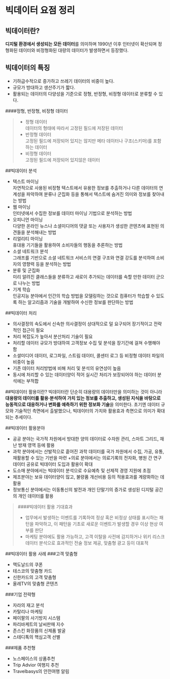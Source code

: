# 빅데이터 요점 정리


## 빅데이터란?
**디지털 환경에서 생성되는 모든 데이터**를 의미하며 1990년 이후 인터넷이 확산되며 정형화된 데이터와 비정형화된 대량의 데이터가 발생하면서 등장했다.

## 빅데이터의 특징
+ 기하급수적으로 증가하고 쓰레기 데이터의 비중이 높다.
+ 규모가 방대하고 생산주기가 짧다.
+ 활용되는 데이터의 다양성을 기준으로 정형, 반정형, 비정형 데이터로 분류할 수 있다.

####정형, 반정형, 비정형 데이터
>+ 정형 데이터  
>데이터의 형태에 따라서 고정된 필드에 저장된 데이터
>+ 반정형 데이터  
>고정된 필드에 저장되어 있지는 않지만 메타 데이터나 구조(스키마)를 포함하는 데이터
>+ 비정형 데이터  
>고정된 필드에 저장되어 있지않은 데이터

##빅데이터 분석
+ 텍스트 마이닝  
자연적으로 사용된 비정형 텍스트에서 유용한 정보를 추출하거나 다른 데이터의 연계성을 파악하여 분류나 군집화 등을 통해서 텍스트에 숨겨진 의미와 정보를 찾아내는 방법
+ 웹 마이닝  
인터넷에서 수집한 정보를 데이터 마이닝 기법으로 분석하는 방법
+ 오피니언 마이닝  
다양한 온라인 뉴스나 소셜미디어의 댓글 또는 사용자가 생성한 콘텐츠에 표현된 의견들을 분석해내는 방법
+ 리얼리티 마이닝  
휴대용 기기들을 활용하여 소비자들의 행동을 추론하는 방법
+ 소셜 네트워크 분석  
그래프를 기반으로 소셜 네트워크 서비스의 연결 구조와 연결 강도를 분석하여 소비자의 영향력 등을 분석하는 방법
+ 분류 및 군집화  
미리 알려진 클래스들을 분류하고 새로이 추가되는 데이터를 속할 만한 데이터 군으로 나누는 방법
+ 기계 학습  
인공지능 분야에서 인간의 학습 방법을 모델링하는 것으로 컴퓨터가 학습할 수 있도록 하는 알고리즘과 기술을 개발하여 수신한 정보를 판단하는 방법

##빅데이터 처리
+ 의사결정의 속도에서 신속한 의사결정이 상대적으로 덜 요구되어 장기적이고 전략적인 접근이 필요
+ 처리 복잡도가 높아서 분산처리 기술이 필요
+ 처리할 데이터 규모가 방대하여 고객정보 수집 및 분석을 장기간에 걸쳐 수행해야 함
+ 소셜미디어 데이터, 로그파일, 스트림 데이터, 콜센터 로그 등 비정형 데이터 파일의 비중이 높음
+ 기존 데이터 처리방법에 비해 처리 및 분석의 유연성이 높음
+ 동시에 처리할 수 있는 데이터양이 적어 실시간 처리가 보장되어야 하는 데이터 분석에는 부적합

##빅데이터 활용이란?
빅데이터란 단순히 대용량의 데이터만을 의미하는 것이 아니라 **대용량의 데이터를 활용·분석하여 가치 있는 정보를 추출하고, 생성된 지식을 바탕으로 능동적으로 대응하거나 변화를 예측하기 위한 정보화 기술**을 의미한다. 초기엔 데이터 규모와 기술적인 측면에서 출발했으나, 빅데이터의 가치와 활용효과 측면으로 의미가 확대되는 추세이다.

##빅데이터 활용분야
+ 공공 분야는 국가적 차원에서 방대한 양의 데이터로 수자원 관리, 스마트 그리드, 재난 방재 영역 등에 활용
+ 과학 분야에서는 산발적으로 흩어진 과학 데이터를 국가 차원에서 수집, 가공, 유통, 재활용할 수 있는 기반을 마련
+의료 분야에서는 의료기록의 전자화, 병원 간 연구 데이터 공유로 빅데이터 도입과 활용이 확대
+ 도소매 분야에서는 빅데이터 분석으로 수요예측 및 선제적 경영 지원에 초점
+ 제조분야는 보유 데이터양이 많고, 불량품 개선비용 등의 적용효과를 계량화하는 데 활용
+ 정보통신 분야에서는 이동통신의 발전과 개인 단말기의 증가로 생성된 디지털 공간의 개인 데이터를 활용

>####빅데이터  활용 기대효과
>+ 업무에서 발생하는 이벤트를 기록하여 정상 혹은 비정상 상태를 표시하는 패턴을 파악하고, 이 패턴을 기초로 새로운 이벤트가 발생할 경우 이상 현상 여부를 판단
>+ 마케팅 분야에도 활용 가능하고, 고객 이탈을 사전에 감지하거나 위키 리스크 데이터 분석으로 효과적인 전술 정보 제공, 맞춤형 광고 등이 대표적

##빅데이터 활용 사례
###고객 맞춤형
+ 맥도날드의 쿠폰
+ 테스코의 맞춤형 카드
+ 신한카드의 고객 맞춤형
+ 올레TV의 맞춤형 콘텐츠

###기업 전략형
+ 자라의 재고 분석
+ 카탈리나 마케팅
+ 페이팔의 사기방지 시스템
+ 파리바케트의 날씨판매 지수
+ 존스킨 화장품의 신제품 발굴
+ 스테디톡의 핵심고객 선별

###제품 추천형
+ 노스페이스의 상품추천
+ Trip Advior 여행지 추천
+ Travelbasys의 안전여행 알림
